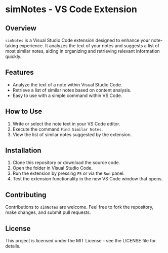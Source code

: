 # simNotes - VS Code Extension

## Overview
`simNotes` is a Visual Studio Code extension designed to enhance your note-taking experience. It analyzes the text of your notes and suggests a list of most similar notes, aiding in organizing and retrieving relevant information quickly.

## Features
- Analyze the text of a note within Visual Studio Code.
- Retrieve a list of similar notes based on content analysis.
- Easy to use with a simple command within VS Code.

## How to Use
1. Write or select the note text in your VS Code editor.
2. Execute the command `Find Similar Notes`.
3. View the list of similar notes suggested by the extension.

## Installation
1. Clone this repository or download the source code.
2. Open the folder in Visual Studio Code.
3. Run the extension by pressing `F5` or via the `Run` panel.
4. Test the extension functionality in the new VS Code window that opens.

## Contributing
Contributions to `simNotes` are welcome. Feel free to fork the repository, make changes, and submit pull requests.

## License
This project is licensed under the MIT License - see the LICENSE file for details.

